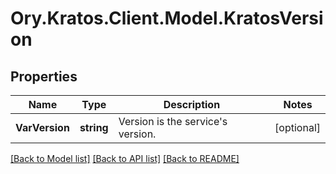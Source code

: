 # Ory.Kratos.Client.Model.KratosVersion

## Properties

Name | Type | Description | Notes
------------ | ------------- | ------------- | -------------
**VarVersion** | **string** | Version is the service&#39;s version. | [optional] 

[[Back to Model list]](../../README.md#documentation-for-models) [[Back to API list]](../../README.md#documentation-for-api-endpoints) [[Back to README]](../../README.md)

